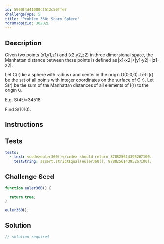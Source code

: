 ```yaml
---
id: 5900f4d41000cf542c50ffe7
challengeType: 5
title: 'Problem 360: Scary Sphere'
forumTopicId: 302021
---
```


## Description
<section id='description'>
Given two points (x1,y1,z1) and (x2,y2,z2) in three dimensional space, the Manhattan distance  between those points is defined as  |x1-x2|+|y1-y2|+|z1-z2|.


Let C(r) be a sphere with radius r and center in the origin O(0,0,0).
Let I(r) be the set of all points with integer coordinates on the surface of C(r).
Let S(r) be the sum of the Manhattan distances of all elements of I(r) to the origin O.


E.g. S(45)=34518.


Find S(1010).
</section>

## Instructions
<section id='instructions'>

</section>

## Tests
<section id='tests'>

```yml
tests:
  - text: <code>euler360()</code> should return 878825614395267100.
    testString: assert.strictEqual(euler360(), 878825614395267100);

```

</section>

## Challenge Seed
<section id='challengeSeed'>

<div id='js-seed'>

```js
function euler360() {

  return true;
}

euler360();
```

</div>



</section>

## Solution
<section id='solution'>

```js
// solution required
```

</section>
